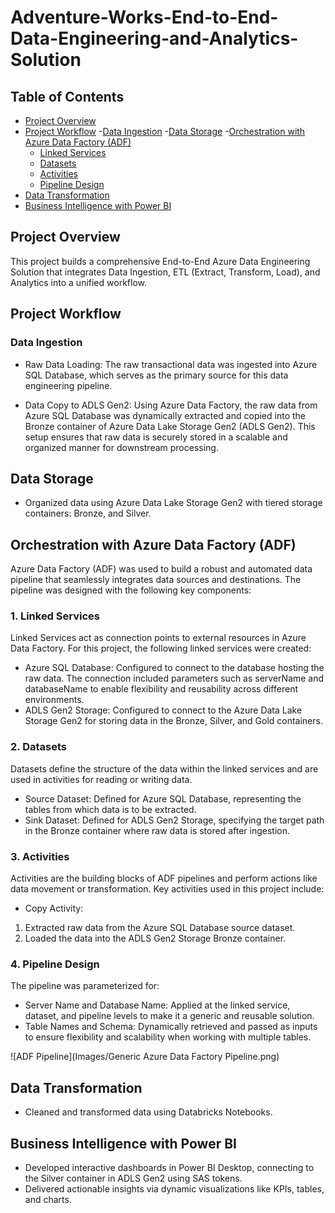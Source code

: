 # Adventure-Works-End-to-End-Data-Engineering-and-Analytics-Solution

## Table of Contents
- [Project Overview](#project-overview)
- [Project Workflow](#Project-Workflow)
  -[Data Ingestion](#Data-Ingestion)
  -[Data Storage](#Data-Storage)
  -[Orchestration with Azure Data Factory (ADF)](#ADF)
    - [Linked Services](#Linked-Services)
    - [Datasets](#Datasets)
    - [Activities](#Activities)
    - [Pipeline Design](#Pipeline-Design)
- [Data Transformation](#Data-Transformation)
- [Business Intelligence with Power BI](#Power-BI)

## Project Overview
This project builds a comprehensive End-to-End Azure Data Engineering Solution that integrates Data Ingestion, ETL (Extract, Transform, Load), and Analytics into a unified workflow.

## Project Workflow
### Data Ingestion
- Raw Data Loading:
The raw transactional data was ingested into Azure SQL Database, which serves as the primary source for this data engineering pipeline.

- Data Copy to ADLS Gen2:
Using Azure Data Factory, the raw data from Azure SQL Database was dynamically extracted and copied into the Bronze container of Azure Data Lake Storage Gen2 (ADLS Gen2). This setup ensures that raw data is securely stored in a scalable and organized manner for downstream processing.

## Data Storage

- Organized data using Azure Data Lake Storage Gen2 with tiered storage containers: Bronze, and Silver.

## Orchestration with Azure Data Factory (ADF)

Azure Data Factory (ADF) was used to build a robust and automated data pipeline that seamlessly integrates data sources and destinations. The pipeline was designed with the following key components:

### 1. Linked Services
Linked Services act as connection points to external resources in Azure Data Factory. For this project, the following linked services were created:

- Azure SQL Database: Configured to connect to the database hosting the raw data. The connection included parameters such as serverName and databaseName to enable flexibility and reusability across different environments.
- ADLS Gen2 Storage: Configured to connect to the Azure Data Lake Storage Gen2 for storing data in the Bronze, Silver, and Gold containers.

### 2. Datasets
Datasets define the structure of the data within the linked services and are used in activities for reading or writing data.

- Source Dataset: Defined for Azure SQL Database, representing the tables from which data is to be extracted.
- Sink Dataset: Defined for ADLS Gen2 Storage, specifying the target path in the Bronze container where raw data is stored after ingestion.

### 3. Activities
Activities are the building blocks of ADF pipelines and perform actions like data movement or transformation. Key activities used in this project include:

- Copy Activity:
1) Extracted raw data from the Azure SQL Database source dataset.
2) Loaded the data into the ADLS Gen2 Storage Bronze container.

### 4. Pipeline Design
The pipeline was parameterized for:

- Server Name and Database Name: Applied at the linked service, dataset, and pipeline levels to make it a generic and reusable solution.
- Table Names and Schema: Dynamically retrieved and passed as inputs to ensure flexibility and scalability when working with multiple tables.

![ADF Pipeline](Images/Generic Azure Data Factory Pipeline.png)


## Data Transformation

- Cleaned and transformed data using Databricks Notebooks.

## Business Intelligence with Power BI

- Developed interactive dashboards in Power BI Desktop, connecting to the Silver container in ADLS Gen2 using SAS tokens.
- Delivered actionable insights via dynamic visualizations like KPIs, tables, and charts.

